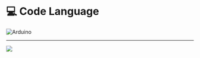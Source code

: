 
# 💻 Code Language
![Arduino](https://img.shields.io/badge/-Arduino-00979D?style=for-the-badge&logo=Arduino&logoColor=white)

---
[![](https://visitcount.itsvg.in/api?id=Hlektronikoi&icon=0&color=0)](https://visitcount.itsvg.in)

<!-- Proudly created with GPRM ( https://gprm.itsvg.in ) -->
